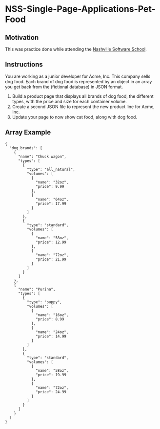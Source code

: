 # NSS-Single-Page-Applications-Pet-Food

## Motivation
This was practice done while attending the [Nashville Software School](http://nashvillesoftwareschool.com/).

## Instructions
You are working as a junior developer for Acme, Inc. This company sells dog food. Each brand of dog food is represented by an object in an array you get back from the (fictional database) in JSON format.
1. Build a product page that displays all brands of dog food, the different types, with the price and size for each container volume.
1. Create a second JSON file to represent the new product line for Acme, Inc.
1. Update your page to now show cat food, along with dog food.


## Array Example

```
{
  "dog_brands": [
    {
      "name": "Chuck wagon",
      "types": [
        {
          "type": "all_natural",
          "volumes": [
            {
              "name": "32oz",
              "price": 9.99
            },
            {
              "name": "64oz",
              "price": 17.99
            }
          ]
        },
        {
          "type": "standard",
          "volumes": [
            {
              "name": "58oz",
              "price": 12.99
            },
            {
              "name": "72oz",
              "price": 21.99
            }
          ]
        }
      ]
    },
    {
      "name": "Purina",
      "types": [
        {
          "type": "puppy",
          "volumes": [
            {
              "name": "16oz",
              "price": 8.99
            },
            {
              "name": "24oz",
              "price": 14.99
            }
          ]
        },
        {
          "type": "standard",
          "volumes": [
            {
              "name": "58oz",
              "price": 19.99
            },
            {
              "name": "72oz",
              "price": 24.99
            }
          ]
        }
      ]
    }
  ]
}
```